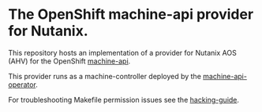 # The OpenShift machine-api provider for Nutanix.

This repository hosts an implementation of a provider for Nutanix AOS (AHV) for the OpenShift [machine-api](https://github.com/openshift/cluster-api).

This provider runs as a machine-controller deployed by the [machine-api-operator](https://github.com/openshift/machine-api-operator).

For troubleshooting Makefile permission issues see the [hacking-guide](https://github.com/openshift/machine-api-operator/blob/master/docs/dev/hacking-guide.md#troubleshooting-make-targets).
